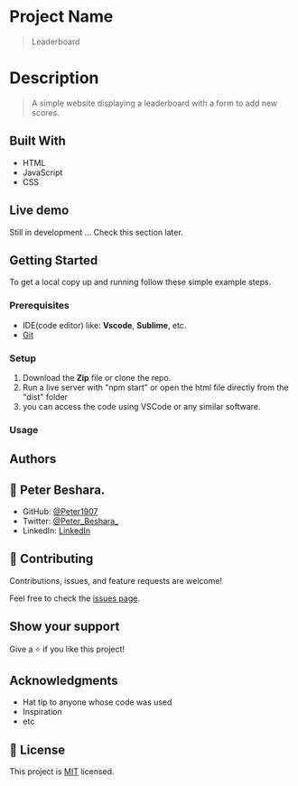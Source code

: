 # Project Name

> Leaderboard

# Description

> A simple website displaying a leaderboard with a form to add new scores.


## Built With

- HTML
- JavaScript
- CSS

## Live demo

Still in development ... Check this section later.

## Getting Started

To get a local copy up and running follow these simple example steps.

### Prerequisites
 - IDE(code editor) like: **Vscode**, **Sublime**, etc.  
 - [Git](https://www.linode.com/docs/guides/how-to-install-git-on-linux-mac-and-windows/)

### Setup
  1. Download the **Zip** file or clone the repo.
  2. Run a live server with "npm start" or open the html file directly from the "dist" folder
  3. you can access the code using VSCode or any similar software.

### Usage

## Authors

## 👤 Peter Beshara.

- GitHub: [@Peter1907](https://github.com/Peter1907)
- Twitter: [@Peter_Beshara_](https://twitter.com/Peter_Beshara_)
- LinkedIn: [LinkedIn](https://www.linkedin.com/in/peter-beshara-b33681241/)

## 🤝 Contributing

Contributions, issues, and feature requests are welcome!

Feel free to check the [issues page](../../issues/).

## Show your support

Give a ⭐️ if you like this project!

## Acknowledgments

- Hat tip to anyone whose code was used
- Inspiration
- etc

## 📝 License

This project is [MIT](./MIT.md) licensed.
